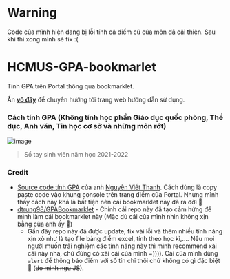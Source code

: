 # Warning
Code của mình hiện đang bị lỗi tính cả điểm cũ của môn đã cải thiện. Sau khi thi xong mình sẽ fix :(

# HCMUS-GPA-bookmarlet
Tính GPA trên Portal thông qua bookmarklet.

Ấn [**vô đây**](https://ngntrgduc.github.io/HCMUS-GPA-bookmarklet) để chuyển hướng tới trang web hướng dẫn sử dụng.

### Cách tính GPA (Không tính học phần Giáo dục quốc phòng, Thể dục, Anh văn, Tin học cơ sở và những môn rớt)
![image](https://user-images.githubusercontent.com/47920109/170811023-856c84e6-80e2-43fe-90f7-a1f62a8d9629.png)
> Sổ tay sinh viên năm học 2021-2022

### Credit
- [Source code tính GPA](https://gist.github.com/shivaluma/e1f420be1d3cf8e6c6287539e8abcf89) 
của anh [Nguyễn Viết Thanh](https://github.com/shivaluma). 
Cách dùng là copy paste code vào khung console trên trang điểm của Portal. 
Nhưng mình thấy cách này khá là bất tiện nên cái bookmarklet này đã ra đời 🎉
- [dtrung98/GPABookmarklet](https://github.com/dtrung98/GPABookmarklet) - Chính cái repo này đã tạo cảm hứng để mình làm cái bookmarklet này (Mặc dù cái của mình nhìn không xịn bằng của anh ấy 🥲)
    - Gần đây repo này đã được update, fix vài lỗi và thêm nhiều tính năng 
    xịn xò như là tạo file bảng điểm excel, tính theo học kì,.... Nếu mọi người 
    muốn trải nghiệm các tính năng này thì mình recommend xài cái này nha,
     chứ đừng có xài cái của mình =)))). 
     Cái của mình dùng `alert` để thông báo điểm với số tín chỉ thôi chứ không có gì đặc biệt 🥲 (~~do mình ngu JS~~).